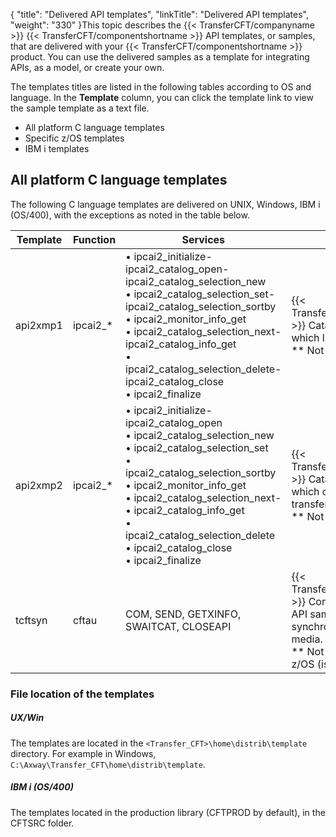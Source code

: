 {
    "title": "Delivered API templates",
    "linkTitle": "Delivered API templates",
    "weight": "330"
}This topic describes the {{< TransferCFT/companyname  >}} {{< TransferCFT/componentshortname  >}} API templates, or samples, that are delivered with your {{< TransferCFT/componentshortname  >}} product. You can use the delivered samples as a template for integrating APIs, as a model, or create your own.

The templates titles are listed in the following tables according to OS and language. In the **Template** column, you can click the template link to view the sample template as a text file.

- All platform C language templates
- Specific z/OS templates
- IBM i templates

## All platform C language templates

The following C language templates are delivered on UNIX, Windows, IBM i (OS/400), with the exceptions as noted in the table below.


| Template  | Function  | Services | Description  |
| --- | --- | --- | --- |
| api2xmp1  | ipcai2_*  |  • ipcai2_initialize-ipcai2_catalog_open-ipcai2_catalog_selection_new<br/> • ipcai2_catalog_selection_set-ipcai2_catalog_selection_sortby<br/> • ipcai2_monitor_info_get<br/> • ipcai2_catalog_selection_next-ipcai2_catalog_info_get<br/> • ipcai2_catalog_selection_delete-ipcai2_catalog_close<br/> • ipcai2_finalize | {{< TransferCFT/componentshortname  >}} Catalog API sample program, which lists all catalog content.<br/> ** Not delivered on z/OS (iseries). |
| api2xmp2  | ipcai2_*  |  • ipcai2_initialize-ipcai2_catalog_open<br/> • ipcai2_catalog_selection_new<br/> • ipcai2_catalog_selection_set<br/> • ipcai2_catalog_selection_sortby<br/> • ipcai2_monitor_info_get<br/> • ipcai2_catalog_selection_next-<br/> • ipcai2_catalog_info_get<br/> • ipcai2_catalog_selection_delete<br/> • ipcai2_catalog_close<br/> • ipcai2_finalize | {{< TransferCFT/componentshortname  >}} Catalog API sample program, which changes all Terminated transfers to Ended.<br/> ** Not delivered on z/OS (iseries). |
| tcftsyn  | cftau  | COM, SEND, GETXINFO, SWAITCAT, CLOSEAPI  | {{< TransferCFT/componentshortname  >}} Communication and Catalog API sample program using a synchronous communication media.<br/> ** Not delivered on OS/400 or z/OS (iseries). |


### File location of the templates

##### UX/Win

The templates are located in the `<Transfer_CFT>\home\distrib\template` directory. For example in Windows, `C:\Axway\Transfer_CFT\home\distrib\template`.

##### IBM i (OS/400)

The templates located in the production library (CFTPROD by default), in the CFTSRC folder.
